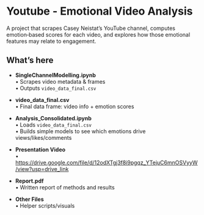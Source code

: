 # Youtube - Emotional Video Analysis

A project that scrapes Casey Neistat’s YouTube channel, computes emotion‐based scores for each video, and explores how those emotional features may relate to engagement.

## What’s here

- **SingleChannelModelling.ipynb**  
  • Scrapes video metadata & frames  
  • Outputs `video_data_final.csv`

- **video_data_final.csv**  
  • Final data frame: video info + emotion scores

- **Analysis_Consolidated.ipynb**  
  • Loads `video_data_final.csv`  
  • Builds simple models to see which emotions drive views/likes/comments

- **Presentation Video**  
  • https://drive.google.com/file/d/12odXTgj3f8i9pgqz_YTejuC6mnOSVyyW/view?usp=drive_link

- **Report.pdf**  
  • Written report of methods and results

- **Other Files**  
  • Helper scripts/visuals

